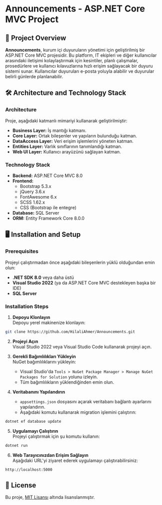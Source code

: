 # Announcements - ASP.NET Core MVC Project

## 📖 Project Overview

**Announcements**, kurum içi duyuruların yönetimi için geliştirilmiş bir ASP.NET Core MVC projesidir. Bu platform, IT ekipleri ve diğer kullanıcılar arasındaki iletişimi kolaylaştırmak için kesintiler, planlı çalışmalar, prosedürlere ve kullanıcı kılavuzlarına hızlı erişim sağlayacak bir duyuru sistemi sunar. Kullanıcılar duyuruları e-posta yoluyla alabilir ve duyurular belirli günlerde planlanabilir.

## 🛠️ Architecture and Technology Stack

### Architecture

Proje, aşağıdaki katmanlı mimariyi kullanarak geliştirilmiştir:

- **Business Layer:** İş mantığı katmanı.
- **Core Layer:** Ortak bileşenler ve yapıların bulunduğu katman.
- **DataAccess Layer:** Veri erişim işlemlerini yöneten katman.
- **Entities Layer:** Varlık sınıflarının tanımlandığı katman.
- **Web UI Layer:** Kullanıcı arayüzünü sağlayan katman.

### Technology Stack

- **Backend:** ASP.NET Core MVC 8.0
- **Frontend:**
  - Bootstrap 5.3.x
  - jQuery 3.6.x
  - FontAwesome 6.x
  - SCSS 1.62.x
  - CSS (Bootstrap ile entegre)
- **Database:** SQL Server
- **ORM:** Entity Framework Core 8.0.0

## 🖥️ Installation and Setup

### Prerequisites

Projeyi çalıştırmadan önce aşağıdaki bileşenlerin yüklü olduğundan emin olun:

- **.NET SDK 8.0** veya daha üstü
- **Visual Studio 2022** (ya da ASP.NET Core MVC destekleyen başka bir IDE)
- **SQL Server**

### Installation Steps

1. **Depoyu Klonlayın**  
Depoyu yerel makinenize klonlayın:
```bash
git clone https://github.com/HilaliAhmer/Announcements.git
```

2. **Projeyi Açın**  
Visual Studio 2022 veya Visual Studio Code kullanarak projeyi açın.

3. **Gerekli Bağımlılıkları Yükleyin**  
NuGet bağımlılıklarını yükleyin:
   - Visual Studio'da `Tools > NuGet Package Manager > Manage NuGet Packages for Solution` yolunu izleyin.
   - Tüm bağımlılıkların yüklendiğinden emin olun.

4. **Veritabanını Yapılandırın**  
   - `appsettings.json` dosyasını açarak veritabanı bağlantı ayarlarını yapılandırın.
   - Aşağıdaki komutu kullanarak migration işlemini çalıştırın:
```bash
dotnet ef database update
```

5. **Uygulamayı Çalıştırın**  
Projeyi çalıştırmak için şu komutu kullanın:
```bash
dotnet run
```

6. **Web Tarayıcınızdan Erişim Sağlayın**  
Aşağıdaki URL'yi ziyaret ederek uygulamayı çalıştırabilirsiniz:
```bash
http://localhost:5000
```

## 📄 License

Bu proje, [MIT Lisansı](LICENSE) altında lisanslanmıştır.
